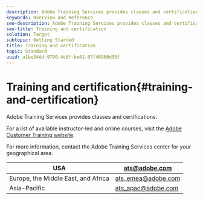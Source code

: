 ```yaml
---
description: Adobe Training Services provides classes and certifications.
keywords: Overview and Reference
seo-description: Adobe Training Services provides classes and certifications.
seo-title: Training and certification
solution: Target
subtopic: Getting Started
title: Training and certification
topic: Standard
uuid: a1be34dd-9790-4c8f-be61-07f46966d56f
---
```


# Training and certification{#training-and-certification}

Adobe Training Services provides classes and certifications.

For a list of available instructor-led and online courses, visit the [Adobe Customer Training website](https://training.adobe.com/training/courses.html#solution=adobeTarget).

For more information, contact the Adobe Training Services center for your geographical area.

|  USA  | [ats@adobe.com](mailto:ats@adobe.com)  |
|---|---|
|  Europe, the Middle East, and Africa  | [ats_emea@adobe.com](mailto:ats_emea@adobe.com)  |
|  Asia-Pacific  | [ats_apac@adobe.com](mailto:ats_apac@adobe.com)  |

